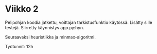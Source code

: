 # Viikko 2

Pelipohjan koodia jatkettu, voittajan tarkistusfunktio käytössä. Lisätty sille testejä. 
Siirretty käynnistys app.py:hyn.

Seuraavaksi heuristiikka ja minmax-algoritmi.

Työtunnit: 12h